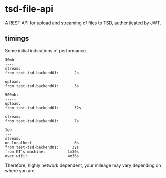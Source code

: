 
# tsd-file-api

A REST API for upload and streaming of files to TSD, authenticated by JWT.

## timings

Some initial indications of performance.

```
30mb
----
stream:
from test-tsd-backend01:       2s

upload:
from test-tsd-backend01:       3s

500mb:
-----
upload:
from test-tsd-backend01:       32s

stream:
from test-tsd-backend01:       7s

1gb
---
stream:
on localhost                   6s
from test-tsd-backend01:      32s
from KT's machine:          1m30s
over wifi:                  4m36s
```

Therefore, highly network dependent, your mileage may vary depending on where you are.
